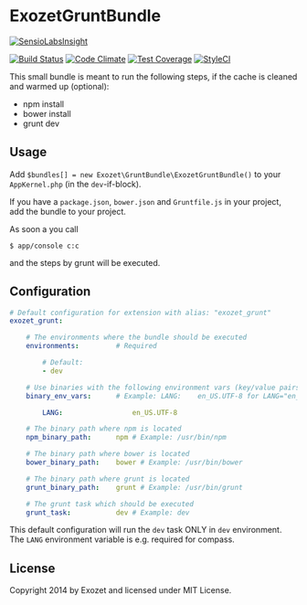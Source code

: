 # ExozetGruntBundle

[![SensioLabsInsight](https://insight.sensiolabs.com/projects/f33fb53d-106d-4bf9-88e4-97ab5059df49/big.png)](https://insight.sensiolabs.com/projects/f33fb53d-106d-4bf9-88e4-97ab5059df49)

[![Build Status](https://travis-ci.org/OskarStark/ExozetGruntBundle.svg)](https://travis-ci.org/OskarStark/ExozetGruntBundle)
[![Code Climate](https://codeclimate.com/github/exozet/ExozetGruntBundle/badges/gpa.svg)](https://codeclimate.com/github/exozet/ExozetGruntBundle) [![Test Coverage](https://codeclimate.com/github/exozet/ExozetGruntBundle/badges/coverage.svg)](https://codeclimate.com/github/exozet/ExozetGruntBundle) [![StyleCI](https://styleci.io/repos/26022207/shield)](https://styleci.io/repos/26022207)

This small bundle is meant to run the following steps, if the cache is cleaned and warmed up (optional):

* npm install
* bower install
* grunt dev

## Usage

Add `$bundles[] = new Exozet\GruntBundle\ExozetGruntBundle()` to your `AppKernel.php` (in the `dev`-if-block).

If you have a `package.json`, `bower.json` and `Gruntfile.js` in your project, add the bundle to your project.

As soon a you call

``` console
$ app/console c:c
``` 

and the steps by grunt will be executed.

## Configuration

``` yaml
# Default configuration for extension with alias: "exozet_grunt"
exozet_grunt:

    # The environments where the bundle should be executed
    environments:         # Required

        # Default:
        - dev

    # Use binaries with the following environment vars (key/value pairs)
    binary_env_vars:      # Example: LANG:    en_US.UTF-8 for LANG="en_US.UTF-8"

        LANG:                 en_US.UTF-8

    # The binary path where npm is located
    npm_binary_path:      npm # Example: /usr/bin/npm

    # The binary path where bower is located
    bower_binary_path:    bower # Example: /usr/bin/bower

    # The binary path where grunt is located
    grunt_binary_path:    grunt # Example: /usr/bin/grunt

    # The grunt task which should be executed
    grunt_task:           dev # Example: dev
```

This default configuration will run the `dev` task ONLY in `dev` environment.
The `LANG` environment variable is e.g. required for compass.

## License

Copyright 2014 by Exozet and licensed under MIT License.

